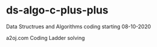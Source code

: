 # ds-algo-c-plus-plus
Data Structrues and Algorithms coding starting 08-10-2020

a2oj.com Coding Ladder solving